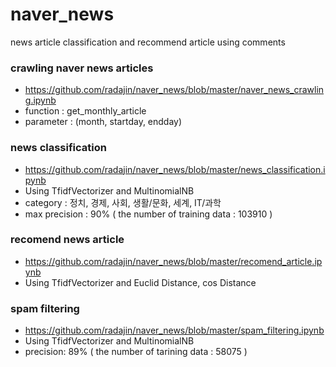 # naver_news
news article classification and recommend article using comments

### crawling naver news articles
- https://github.com/radajin/naver_news/blob/master/naver_news_crawling.ipynb
- function : get_monthly_article
- parameter : (month, startday, endday)

### news classification 
- https://github.com/radajin/naver_news/blob/master/news_classification.ipynb
- Using TfidfVectorizer and MultinomialNB
- category : 정치, 경제, 사회, 생활/문화, 세계, IT/과학
- max precision : 90% ( the number of training data : 103910 )

### recomend news article
- https://github.com/radajin/naver_news/blob/master/recomend_article.ipynb
- Using TfidfVectorizer and Euclid Distance, cos Distance

### spam filtering
- https://github.com/radajin/naver_news/blob/master/spam_filtering.ipynb
- Using TfidfVectorizer and MultinomialNB
- precision: 89% ( the number of tarining data : 58075 )

